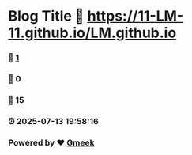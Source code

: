 # Blog Title :link: https://11-LM-11.github.io/LM.github.io 
### :page_facing_up: [1](https://11-LM-11.github.io/LM.github.io/tag.html) 
### :speech_balloon: 0 
### :hibiscus: 15 
### :alarm_clock: 2025-07-13 19:58:16 
### Powered by :heart: [Gmeek](https://github.com/Meekdai/Gmeek)
